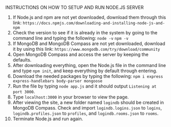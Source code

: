 INSTRUCTIONS ON HOW TO SETUP AND RUN NODE.JS SERVER

1. If Node.js and npm are not yet downloaded, download them through this link: ```https://docs.npmjs.com/downloading-and-installing-node-js-and-npm```
2. Check the version to see if it is already in the system by going to the command line and typing the following: ```node -v``` ```npm -v```
3. If MongoDB and MongoDB Compass are not yet downloaded, download it by using this link: ```https://www.mongodb.com/try/download/community```
4. Open MongoDB Compass and access the server by keeping the defaults.
5. After downloading everything, open the Node.js file in the command line and type ```npm init```, and keep everything by default through entering.
6. Download the needed packages by typing the following: ```npm i express express-handlebars body-parser mongoose```
7. Run the file by typing ```node app.js``` and it should output ```Listening at port 3000```.
8. Type ```localhost:3000``` in your browser to view the page.
9. After viewing the site, a new folder named ```logindb``` should be created in MongoDB Compass. Check and import ```logindb.logins.json``` to ```logins```, ```logindb.profiles.json``` to ```profiles```, and ```logindb.rooms.json``` to ```rooms```.
10. Terminate Node.js and run again.
